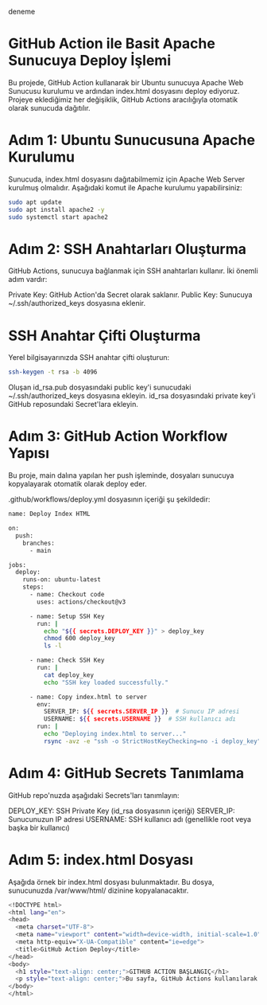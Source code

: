 deneme
# GitHub Action ile Basit Apache Sunucuya Deploy İşlemi
Bu projede, GitHub Action kullanarak bir Ubuntu sunucuya Apache Web Sunucusu kurulumu ve ardından index.html dosyasını deploy ediyoruz. Projeye eklediğimiz her değişiklik, GitHub Actions aracılığıyla otomatik olarak sunucuda dağıtılır.

# Adım 1: Ubuntu Sunucusuna Apache Kurulumu
Sunucuda, index.html dosyasını dağıtabilmemiz için Apache Web Server kurulmuş olmalıdır. Aşağıdaki komut ile Apache kurulumu yapabilirsiniz:

```bash
sudo apt update
sudo apt install apache2 -y
sudo systemctl start apache2
```

# Adım 2: SSH Anahtarları Oluşturma
GitHub Actions, sunucuya bağlanmak için SSH anahtarları kullanır. İki önemli adım vardır:

Private Key: GitHub Action'da Secret olarak saklanır.
Public Key: Sunucuya ~/.ssh/authorized_keys dosyasına eklenir.

# SSH Anahtar Çifti Oluşturma
Yerel bilgisayarınızda SSH anahtar çifti oluşturun:
```bash
ssh-keygen -t rsa -b 4096 
```
Oluşan id_rsa.pub dosyasındaki public key'i sunucudaki ~/.ssh/authorized_keys dosyasına ekleyin.
id_rsa dosyasındaki private key'i GitHub reposundaki Secret'lara ekleyin.

# Adım 3: GitHub Action Workflow Yapısı
Bu proje, main dalına yapılan her push işleminde, dosyaları sunucuya kopyalayarak otomatik olarak deploy eder.

.github/workflows/deploy.yml dosyasının içeriği şu şekildedir:
```bash
name: Deploy Index HTML

on:
  push:
    branches:
      - main

jobs:
  deploy:
    runs-on: ubuntu-latest  
    steps:
      - name: Checkout code
        uses: actions/checkout@v3

      - name: Setup SSH Key
        run: |
          echo "${{ secrets.DEPLOY_KEY }}" > deploy_key
          chmod 600 deploy_key
          ls -l

      - name: Check SSH Key
        run: |
          cat deploy_key
          echo "SSH key loaded successfully."

      - name: Copy index.html to server
        env:
          SERVER_IP: ${{ secrets.SERVER_IP }}  # Sunucu IP adresi
          USERNAME: ${{ secrets.USERNAME }}  # SSH kullanıcı adı
        run: |
          echo "Deploying index.html to server..."
          rsync -avz -e "ssh -o StrictHostKeyChecking=no -i deploy_key" index.html $USERNAME@$SERVER_IP:/var/www/html/
```
# Adım 4: GitHub Secrets Tanımlama
GitHub repo'nuzda aşağıdaki Secrets'ları tanımlayın:

DEPLOY_KEY: SSH Private Key (id_rsa dosyasının içeriği)
SERVER_IP: Sunucunuzun IP adresi
USERNAME: SSH kullanıcı adı (genellikle root veya başka bir kullanıcı)

# Adım 5: index.html Dosyası
Aşağıda örnek bir index.html dosyası bulunmaktadır. Bu dosya, sunucunuzda /var/www/html/ dizinine kopyalanacaktır.
```bash
<!DOCTYPE html>
<html lang="en">
<head>
  <meta charset="UTF-8">
  <meta name="viewport" content="width=device-width, initial-scale=1.0">
  <meta http-equiv="X-UA-Compatible" content="ie=edge">
  <title>GitHub Action Deploy</title>
</head>
<body>
  <h1 style="text-align: center;">GITHUB ACTION BAŞLANGIÇ</h1>
  <p style="text-align: center;">Bu sayfa, GitHub Actions kullanılarak deploy edilmiştir.</p>
</body>
</html>

```
